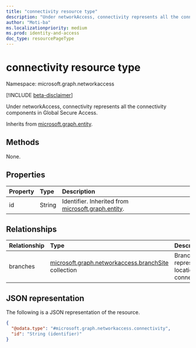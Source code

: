 ```yaml
---
title: "connectivity resource type"
description: "Under networkAccess, connectivity represents all the connectivity components in Global Secure Access."
author: "Moti-ba"
ms.localizationpriority: medium
ms.prod: identity-and-access
doc_type: resourcePageType
---
```


# connectivity resource type

Namespace: microsoft.graph.networkaccess

[!INCLUDE [beta-disclaimer](../../includes/beta-disclaimer.md)]

Under networkAccess, connectivity represents all the connectivity components in Global Secure Access.

Inherits from [microsoft.graph.entity](../resources/entity.md).

## Methods
None.

## Properties
|Property|Type|Description|
|:---|:---|:---|
|id|String|Identifier. Inherited from [microsoft.graph.entity](../resources/entity.md).|

## Relationships
|Relationship|Type|Description|
|:---|:---|:---|
|branches|[microsoft.graph.networkaccess.branchSite](../resources/networkaccess-branchsite.md) collection|Branch represent locations for connectivity.|

## JSON representation
The following is a JSON representation of the resource.
<!-- {
  "blockType": "resource",
  "keyProperty": "id",
  "@odata.type": "microsoft.graph.networkaccess.connectivity",
  "baseType": "microsoft.graph.entity",
  "openType": false
}
-->
``` json
{
  "@odata.type": "#microsoft.graph.networkaccess.connectivity",
  "id": "String (identifier)"  
}
```

